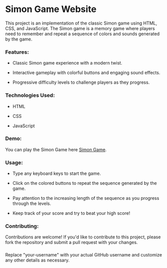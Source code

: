 # Simon Game Website
This project is an implementation of the classic Simon game using HTML, CSS, and JavaScript. The Simon game is a memory game where players need to remember and repeat a sequence of colors and sounds generated by the game.

### Features:
- Classic Simon game experience with a modern twist.
* Interactive gameplay with colorful buttons and engaging sound effects.
+ Progressive difficulty levels to challenge players as they progress.
  
### Technologies Used:
- HTML
+ CSS
* JavaScript

### Demo:
You can play the Simon Game here [Simon Game](https://akshatkumar10.github.io/Simon-game/).


### Usage:
- Type any keyboard keys to start the game.
  
- Click on the colored buttons to repeat the sequence generated by the game.
* Pay attention to the increasing length of the sequence as you progress through the levels.
+ Keep track of your score and try to beat your high score!

### Contributing:
Contributions are welcome! If you'd like to contribute to this project, please fork the repository and submit a pull request with your changes.

###

Replace "your-username" with your actual GitHub username and customize any other details as necessary. 

